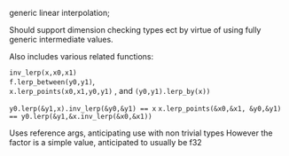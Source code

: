 generic linear interpolation; 

Should support dimension checking types ect by virtue of using fully generic intermediate values. 

Also includes various related functions:

   
   ```inv_lerp(x,x0,x1)```     
   ```f.lerp_between(y0,y1)```,  
   ```x.lerp_points(x0,x1,y0,y1)``` , and 
   ```(y0,y1).lerp_by(x))```


   ```y0.lerp(&y1,x).inv_lerp(&y0,&y1) == x```
   ```x.lerp_points(&x0,&x1, &y0,&y1) == y0.lerp(&y1,&x.inv_lerp(&x0,&x1)) ```

Uses reference args, anticipating use with non trivial types
However the factor is a simple value, anticipated to usually be f32